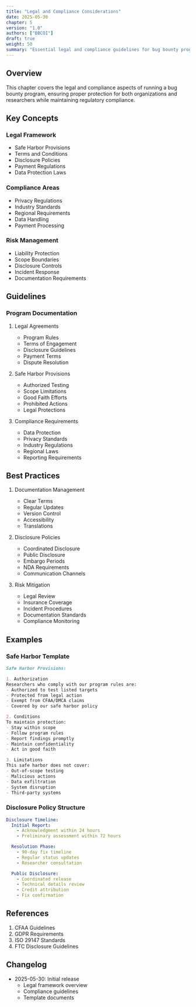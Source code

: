 ```yaml
---
title: "Legal and Compliance Considerations"
date: 2025-05-30
chapter: 5
version: "1.0"
authors: ["BBCOI"]
draft: true
weight: 50
summary: "Essential legal and compliance guidelines for bug bounty programs, including safe harbor provisions, disclosure policies, and regulatory considerations."
---
```


## Overview

This chapter covers the legal and compliance aspects of running a bug bounty program, ensuring proper protection for both organizations and researchers while maintaining regulatory compliance.

## Key Concepts

### Legal Framework
- Safe Harbor Provisions
- Terms and Conditions
- Disclosure Policies
- Payment Regulations
- Data Protection Laws

### Compliance Areas
- Privacy Regulations
- Industry Standards
- Regional Requirements
- Data Handling
- Payment Processing

### Risk Management
- Liability Protection
- Scope Boundaries
- Disclosure Controls
- Incident Response
- Documentation Requirements

## Guidelines

### Program Documentation

1. Legal Agreements
   - Program Rules
   - Terms of Engagement
   - Disclosure Guidelines
   - Payment Terms
   - Dispute Resolution

2. Safe Harbor Provisions
   - Authorized Testing
   - Scope Limitations
   - Good Faith Efforts
   - Prohibited Actions
   - Legal Protections

3. Compliance Requirements
   - Data Protection
   - Privacy Standards
   - Industry Regulations
   - Regional Laws
   - Reporting Requirements

## Best Practices

1. Documentation Management
   - Clear Terms
   - Regular Updates
   - Version Control
   - Accessibility
   - Translations

2. Disclosure Policies
   - Coordinated Disclosure
   - Public Disclosure
   - Embargo Periods
   - NDA Requirements
   - Communication Channels

3. Risk Mitigation
   - Legal Review
   - Insurance Coverage
   - Incident Procedures
   - Documentation Standards
   - Compliance Monitoring

## Examples

### Safe Harbor Template
```markdown
Safe Harbor Provisions:

1. Authorization
Researchers who comply with our program rules are:
- Authorized to test listed targets
- Protected from legal action
- Exempt from CFAA/DMCA claims
- Covered by our safe harbor policy

2. Conditions
To maintain protection:
- Stay within scope
- Follow program rules
- Report findings promptly
- Maintain confidentiality
- Act in good faith

3. Limitations
This safe harbor does not cover:
- Out-of-scope testing
- Malicious actions
- Data exfiltration
- System disruption
- Third-party systems
```

### Disclosure Policy Structure
```yaml
Disclosure Timeline:
  Initial Report:
    - Acknowledgment within 24 hours
    - Preliminary assessment within 72 hours

  Resolution Phase:
    - 90-day fix timeline
    - Regular status updates
    - Researcher consultation

  Public Disclosure:
    - Coordinated release
    - Technical details review
    - Credit attribution
    - Fix confirmation
```

## References

1. CFAA Guidelines
2. GDPR Requirements
3. ISO 29147 Standards
4. FTC Disclosure Guidelines

## Changelog

- 2025-05-30: Initial release
  - Legal framework overview
  - Compliance guidelines
  - Template documents
